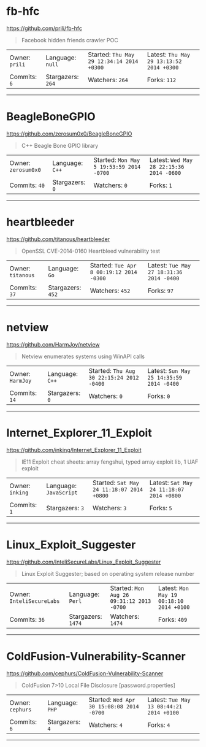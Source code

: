 # fb-hfc

https://github.com/prili/fb-hfc
<blockquote>
Facebook hidden friends crawler POC
</blockquote>

<table>
<tr><td>Owner: <code>prili</code></td>
    <td>Language: <code>null</code></td>
    <td>Started: <code>Thu May 29 12:34:14 2014 +0300</code></td>
    <td>Latest: <code>Thu May 29 13:13:52 2014 +0300</code></td></tr>
<tr><td>Commits: <code>6</code></td>
    <td>Stargazers: <code>264</code></td>
    <td>Watchers: <code>264</code></td>
    <td>Forks: <code>112</code></td></tr>
</table>

---

# BeagleBoneGPIO

https://github.com/zerosum0x0/BeagleBoneGPIO
<blockquote>
C++ Beagle Bone GPIO library
</blockquote>

<table>
<tr><td>Owner: <code>zerosum0x0</code></td>
    <td>Language: <code>C++</code></td>
    <td>Started: <code>Mon May 5 19:53:59 2014 -0700</code></td>
    <td>Latest: <code>Wed May 28 22:15:36 2014 -0600</code></td></tr>
<tr><td>Commits: <code>40</code></td>
    <td>Stargazers: <code>0</code></td>
    <td>Watchers: <code>0</code></td>
    <td>Forks: <code>1</code></td></tr>
</table>

---

# heartbleeder

https://github.com/titanous/heartbleeder
<blockquote>
OpenSSL CVE-2014-0160 Heartbleed vulnerability test
</blockquote>

<table>
<tr><td>Owner: <code>titanous</code></td>
    <td>Language: <code>Go</code></td>
    <td>Started: <code>Tue Apr 8 00:19:12 2014 -0300</code></td>
    <td>Latest: <code>Tue May 27 18:31:36 2014 -0400</code></td></tr>
<tr><td>Commits: <code>37</code></td>
    <td>Stargazers: <code>452</code></td>
    <td>Watchers: <code>452</code></td>
    <td>Forks: <code>97</code></td></tr>
</table>

---

# netview

https://github.com/HarmJoy/netview
<blockquote>
Netview enumerates systems using WinAPI calls
</blockquote>

<table>
<tr><td>Owner: <code>HarmJoy</code></td>
    <td>Language: <code>C++</code></td>
    <td>Started: <code>Thu Aug 30 22:15:24 2012 -0400</code></td>
    <td>Latest: <code>Sun May 25 14:35:59 2014 -0400</code></td></tr>
<tr><td>Commits: <code>14</code></td>
    <td>Stargazers: <code>0</code></td>
    <td>Watchers: <code>0</code></td>
    <td>Forks: <code>0</code></td></tr>
</table>

---

# Internet_Explorer_11_Exploit

https://github.com/inking/Internet_Explorer_11_Exploit
<blockquote>
IE11 Exploit cheat sheets: array fengshui, typed array exploit lib, 1 UAF exploit
</blockquote>

<table>
<tr><td>Owner: <code>inking</code></td>
    <td>Language: <code>JavaScript</code></td>
    <td>Started: <code>Sat May 24 11:18:07 2014 +0800</code></td>
    <td>Latest: <code>Sat May 24 11:18:07 2014 +0800</code></td></tr>
<tr><td>Commits: <code>1</code></td>
    <td>Stargazers: <code>3</code></td>
    <td>Watchers: <code>3</code></td>
    <td>Forks: <code>5</code></td></tr>
</table>

---

# Linux_Exploit_Suggester

https://github.com/InteliSecureLabs/Linux_Exploit_Suggester
<blockquote>
Linux Exploit Suggester; based on operating system release number 
</blockquote>

<table>
<tr><td>Owner: <code>InteliSecureLabs</code></td>
    <td>Language: <code>Perl</code></td>
    <td>Started: <code>Mon Aug 26 09:31:12 2013 -0700</code></td>
    <td>Latest: <code>Mon May 19 00:18:10 2014 +0100</code></td></tr>
<tr><td>Commits: <code>36</code></td>
    <td>Stargazers: <code>1474</code></td>
    <td>Watchers: <code>1474</code></td>
    <td>Forks: <code>409</code></td></tr>
</table>

---

# ColdFusion-Vulnerability-Scanner

https://github.com/cephurs/ColdFusion-Vulnerability-Scanner
<blockquote>
ColdFusion 7&gt;10 Local File Disclosure [password.properties]
</blockquote>

<table>
<tr><td>Owner: <code>cephurs</code></td>
    <td>Language: <code>PHP</code></td>
    <td>Started: <code>Wed Apr 30 15:08:08 2014 -0700</code></td>
    <td>Latest: <code>Tue May 13 08:44:21 2014 +0100</code></td></tr>
<tr><td>Commits: <code>6</code></td>
    <td>Stargazers: <code>4</code></td>
    <td>Watchers: <code>4</code></td>
    <td>Forks: <code>4</code></td></tr>
</table>

---

